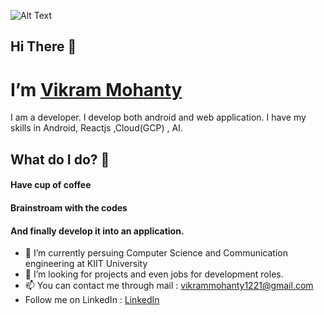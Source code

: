  
 
 
 
![Alt Text](https://media.giphy.com/media/vFKqnCdLPNOKc/giphy.gif)

  ## Hi There 👋
  # I’m [Vikram Mohanty](https://github.com/vikram-12)
     
  
  I am a developer. I develop both android and web application. 
  I have my skills in Android, Reactjs ,Cloud(GCP) , AI.
   
  ## What do I do? 👀
  
  #### Have cup of coffee
  #### Brainstroam with the codes
  #### And finally develop it into an application.
  
- 🌱 I’m currently persuing Computer Science and Communication engineering at KIIT University
- 💞️ I’m looking for projects and even jobs for development roles.
- 📫 You can contact me through mail : vikrammohanty1221@gmail.com
- Follow me on LinkedIn :
    [LinkedIn](https://www.linkedin.com/in/vikrammohanty12/)    
  


